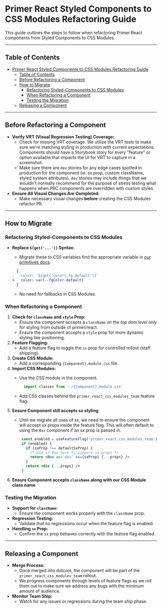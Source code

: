 # Primer React Styled Components to CSS Modules Refactoring Guide

This guide outlines the steps to follow when refactoring Primer React components from Styled Components to CSS Modules.

---

## Table of Contents

- [Primer React Styled Components to CSS Modules Refactoring Guide](#primer-react-styled-components-to-css-modules-refactoring-guide)
  - [Table of Contents](#table-of-contents)
  - [Before Refactoring a Component](#before-refactoring-a-component)
  - [How to Migrate](#how-to-migrate)
    - [Refactoring Styled-Components to CSS Modules](#refactoring-styled-components-to-css-modules)
    - [When Refactoring a Component](#when-refactoring-a-component)
    - [Testing the Migration](#testing-the-migration)
  - [Releasing a Component](#releasing-a-component)

---

## Before Refactoring a Component

- **Verify VRT (Visual Regression Testing) Coverage:**
  - Check for missing VRT coverage. We utilize the VRT tests to make sure we're matching styling in production with current expectations. Components should have a Storybook story for every "feature" or option available that impacts the UI for VRT to capture in a screenshot.
  - Make sure there are `dev` stories for any edge cases spotted in production for the component (ie. sx prop, custom className, styled system attributes). `dev` stories may include things that we wouldn't normally recommend for the purpose of stress testing what happens when PRC components are overridden with custom styles.
- **Ensure All Visual Changes Are Completed:**
  - Make necessary visual changes **before** creating the CSS Modules refactor PR.

---

## How to Migrate

### Refactoring Styled-Components to CSS Modules

- **Replace `${get('...')}` Syntax:**
  - Migrate these to CSS variables find the appropriate variable in [our primitives docs](https://primer.style/foundations/primitives/color).

  ```diff
    {
  -   color: `${get('colors.fg.default')}`
  +   color: var(--fgColor-default)
    }
  ```
  - No need for fallbacks in CSS Modules.

### When Refactoring a Component

1. **Check for `className` and `style` Prop:**
   - Ensure the component accepts a `className` *on the top dom level only* for styling from outside of primer/react.
   - Ensure the component accepts a `style` prop for more dynamic styling like positioning.
2. **Feature Flagging:**
   - Add a feature flag to toggle the `sx` prop for controlled rollout (staff shipping).
3. **Create CSS Module:**
   - Add a corresponding `{Component}.module.css` file.
4. **Import CSS Modules:**
   - Use the CSS module in the component.

      ```js
        import classes from './{Component}.module.css'
      ```
   - Add CSS classes behind the `primer_react_css_modules_team` feature flag.
5. **Ensure Component still accepts sx styling**
   - Until we migrate all uses of sx, we need to ensure the component will accept sx props inside the feature flag. This will often default to using the `Box` component if an sx prop is passed in.

     ```jsx
      const enabled = useFeatureFlag('primer_react_css_modules_team')
      if (enabled) {
        if (sxProp !== defaultSxProp) {
          /* Use of Box here to support sx props */
          return <Box as='div' sx={sxProp} {...props} />
        }
        return <div {...props} />
      }
     ```
6. **Ensure Component accepts `className` along with our CSS Module class name**

### Testing the Migration

- **Support for `className`:**
  - Ensure the component works properly with the `className` prop.
- **Regression Testing:**
  - Validate that no regressions occur when the feature flag is enabled.
- **Handling `sx` Prop:**
  - Confirm the `sx` prop behaves correctly with the feature flag enabled.

---

## Releasing a Component

- **Merge Process:**
  - Once merged into dotcom, the component will be part of the `primer_react_css_modules_team` rollout.
  - We progress components through levels of feature flags as we roll them out to make sure we address any bugs with the minimum amount of audience.
- **Monitor Team Ship:**
  - Watch for any issues or regressions during the team ship phase.
